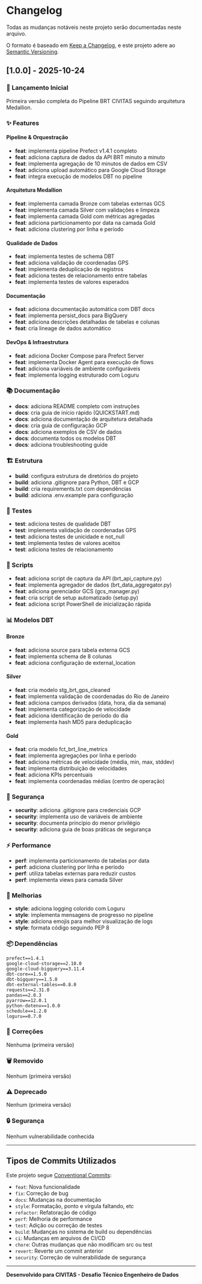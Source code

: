 # Changelog

Todas as mudanças notáveis neste projeto serão documentadas neste arquivo.

O formato é baseado em [Keep a Changelog](https://keepachangelog.com/pt-BR/1.0.0/),
e este projeto adere ao [Semantic Versioning](https://semver.org/lang/pt-BR/).

## [1.0.0] - 2025-10-24

### 🎉 Lançamento Inicial

Primeira versão completa do Pipeline BRT CIVITAS seguindo arquitetura Medallion.

### ✨ Features

#### Pipeline & Orquestração
- **feat**: implementa pipeline Prefect v1.4.1 completo
- **feat**: adiciona captura de dados da API BRT minuto a minuto
- **feat**: implementa agregação de 10 minutos de dados em CSV
- **feat**: adiciona upload automático para Google Cloud Storage
- **feat**: integra execução de modelos DBT no pipeline

#### Arquitetura Medallion
- **feat**: implementa camada Bronze com tabelas externas GCS
- **feat**: implementa camada Silver com validações e limpeza
- **feat**: implementa camada Gold com métricas agregadas
- **feat**: adiciona particionamento por data na camada Gold
- **feat**: adiciona clustering por linha e período

#### Qualidade de Dados
- **feat**: implementa testes de schema DBT
- **feat**: adiciona validação de coordenadas GPS
- **feat**: implementa deduplicação de registros
- **feat**: adiciona testes de relacionamento entre tabelas
- **feat**: implementa testes de valores esperados

#### Documentação
- **feat**: adiciona documentação automática com DBT docs
- **feat**: implementa persist_docs para BigQuery
- **feat**: adiciona descrições detalhadas de tabelas e colunas
- **feat**: cria lineage de dados automático

#### DevOps & Infraestrutura
- **feat**: adiciona Docker Compose para Prefect Server
- **feat**: implementa Docker Agent para execução de flows
- **feat**: adiciona variáveis de ambiente configuráveis
- **feat**: implementa logging estruturado com Loguru

### 📚 Documentação

- **docs**: adiciona README completo com instruções
- **docs**: cria guia de início rápido (QUICKSTART.md)
- **docs**: adiciona documentação de arquitetura detalhada
- **docs**: cria guia de configuração GCP
- **docs**: adiciona exemplos de CSV de dados
- **docs**: documenta todos os modelos DBT
- **docs**: adiciona troubleshooting guide

### 🏗️ Estrutura

- **build**: configura estrutura de diretórios do projeto
- **build**: adiciona .gitignore para Python, DBT e GCP
- **build**: cria requirements.txt com dependências
- **build**: adiciona .env.example para configuração

### 🧪 Testes

- **test**: adiciona testes de qualidade DBT
- **test**: implementa validação de coordenadas GPS
- **test**: adiciona testes de unicidade e not_null
- **test**: implementa testes de valores aceitos
- **test**: adiciona testes de relacionamento

### 🔧 Scripts

- **feat**: adiciona script de captura da API (brt_api_capture.py)
- **feat**: implementa agregador de dados (brt_data_aggregator.py)
- **feat**: adiciona gerenciador GCS (gcs_manager.py)
- **feat**: cria script de setup automatizado (setup.py)
- **feat**: adiciona script PowerShell de inicialização rápida

### 📊 Modelos DBT

#### Bronze
- **feat**: adiciona source para tabela externa GCS
- **feat**: implementa schema de 8 colunas
- **feat**: adiciona configuração de external_location

#### Silver
- **feat**: cria modelo stg_brt_gps_cleaned
- **feat**: implementa validação de coordenadas do Rio de Janeiro
- **feat**: adiciona campos derivados (data, hora, dia da semana)
- **feat**: implementa categorização de velocidade
- **feat**: adiciona identificação de período do dia
- **feat**: implementa hash MD5 para deduplicação

#### Gold
- **feat**: cria modelo fct_brt_line_metrics
- **feat**: implementa agregações por linha e período
- **feat**: adiciona métricas de velocidade (média, min, max, stddev)
- **feat**: implementa distribuição de velocidades
- **feat**: adiciona KPIs percentuais
- **feat**: implementa coordenadas médias (centro de operação)

### 🔐 Segurança

- **security**: adiciona .gitignore para credenciais GCP
- **security**: implementa uso de variáveis de ambiente
- **security**: documenta princípio do menor privilégio
- **security**: adiciona guia de boas práticas de segurança

### ⚡ Performance

- **perf**: implementa particionamento de tabelas por data
- **perf**: adiciona clustering por linha e período
- **perf**: utiliza tabelas externas para reduzir custos
- **perf**: implementa views para camada Silver

### 🎨 Melhorias

- **style**: adiciona logging colorido com Loguru
- **style**: implementa mensagens de progresso no pipeline
- **style**: adiciona emojis para melhor visualização de logs
- **style**: formata código seguindo PEP 8

### 📦 Dependências

```
prefect==1.4.1
google-cloud-storage==2.10.0
google-cloud-bigquery==3.11.4
dbt-core==1.5.0
dbt-bigquery==1.5.0
dbt-external-tables==0.8.0
requests==2.31.0
pandas==2.0.3
pyarrow==12.0.1
python-dotenv==1.0.0
schedule==1.2.0
loguru==0.7.0
```

### 🐛 Correções

Nenhuma (primeira versão)

### 🗑️ Removido

Nenhum (primeira versão)

### ⚠️ Deprecado

Nenhum (primeira versão)

### 🔒 Segurança

Nenhum vulnerabilidade conhecida

---

## Tipos de Commits Utilizados

Este projeto segue [Conventional Commits](https://www.conventionalcommits.org/):

- `feat`: Nova funcionalidade
- `fix`: Correção de bug
- `docs`: Mudanças na documentação
- `style`: Formatação, ponto e vírgula faltando, etc
- `refactor`: Refatoração de código
- `perf`: Melhoria de performance
- `test`: Adição ou correção de testes
- `build`: Mudanças no sistema de build ou dependências
- `ci`: Mudanças em arquivos de CI/CD
- `chore`: Outras mudanças que não modificam src ou test
- `revert`: Reverte um commit anterior
- `security`: Correção de vulnerabilidade de segurança

---

**Desenvolvido para CIVITAS - Desafio Técnico Engenheiro de Dados**
